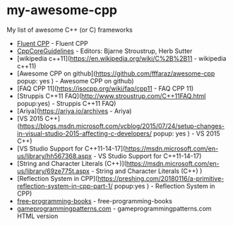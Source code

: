 # my-awesome-cpp
My list of awesome C++ (or C) frameworks

* [Fluent CPP](https://www.fluentcpp.com/posts/) - Fluent CPP <br>
* [CppCoreGuidelines](https://isocpp.github.io/CppCoreGuidelines/CppCoreGuidelines) -   Editors: Bjarne Stroustrup, Herb Sutter <br>
* [wikipedia c++11](https://en.wikipedia.org/wiki/C%2B%2B11  - wikipedia c++11)<br>
* [Awesome CPP on github](https://github.com/fffaraz/awesome-cpp popup: yes ) - Awesome CPP on github)<br>
* [FAQ CPP 11](https://isocpp.org/wiki/faq/cpp11  - FAQ CPP 11)<br>
* [Struppis C++11 FAQ](http://www.stroustrup.com/C++11FAQ.html  popup:yes) - Struppis C++11 FAQ)<br>
* [Ariya](https://ariya.io/archives   - Ariya)<br>
* [VS 2015 C++](https://blogs.msdn.microsoft.com/vcblog/2015/07/24/setup-changes-in-visual-studio-2015-affecting-c-developers/ popup: yes ) - VS 2015 C++)<br>
* [VS Studio Support for C++11-14-17](https://msdn.microsoft.com/en-us/library/hh567368.aspx  - VS Studio Support for C++11-14-17)<br>
* [String and Character Literals (C++)](https://msdn.microsoft.com/en-us/library/69ze775t.aspx  - String and Character Literals (C++) )<br>
* [Reflection System in CPP](https://preshing.com/20180116/a-primitive-reflection-system-in-cpp-part-1/  popup:yes ) - Reflection System in CPP)<br>
* [free-programming-books](https://github.com/EbookFoundation/free-programming-books/blob/master/free-programming-books.md#c-1) - free-programming-books <br>
* [gameprogrammingpatterns.com](http://gameprogrammingpatterns.com/contents.html) - gameprogrammingpatterns.com HTML version <br>
